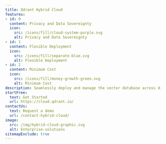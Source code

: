 ```yaml
---
title: Qdrant Hybrid Cloud
features: 
- id: 0
  content: Privacy and Data Sovereignty
  icon:
    src: /icons/fill/cloud-system-purple.svg
    alt: Privacy and Data Sovereignty
- id: 1
  content: Flexible Deployment
  icon:
    src: /icons/fill/separate-blue.svg
    alt: Flexible Deployment
- id: 2
  content: Minimum Cost
  icon:
    src: /icons/fill/money-growth-green.svg
    alt: Minimum Cost
description: Seamlessly deploy and manage the vector database across diverse environments, ensuring performance, security, and cost efficiency for AI-driven applications.
startFree:
  text: Get Started
  url: https://cloud.qdrant.io/
contactUs:
  text: Request a demo
  url: /contact-hybrid-cloud/
image:
  src: /img/hybrid-cloud-graphic.svg
  alt: Enterprise-solutions
sitemapExclude: true
---
```


